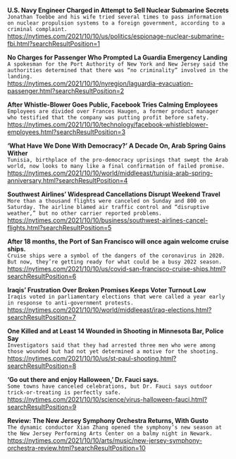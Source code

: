 **U.S. Navy Engineer Charged in Attempt to Sell Nuclear Submarine Secrets**\
`Jonathan Toebbe and his wife tried several times to pass information on nuclear propulsion systems to a foreign government, according to a criminal complaint.`\
https://nytimes.com/2021/10/10/us/politics/espionage-nuclear-submarine-fbi.html?searchResultPosition=1

**No Charges for Passenger Who Prompted La Guardia Emergency Landing**\
`A spokesman for the Port Authority of New York and New Jersey said the authorities determined that there was “no criminality” involved in the landing.`\
https://nytimes.com/2021/10/10/nyregion/laguardia-evacuation-passenger.html?searchResultPosition=2

**After Whistle-Blower Goes Public, Facebook Tries Calming Employees**\
`Employees are divided over Frances Haugen, a former product manager who testified that the company was putting profit before safety.`\
https://nytimes.com/2021/10/10/technology/facebook-whistleblower-employees.html?searchResultPosition=3

**‘What Have We Done With Democracy?’ A Decade On, Arab Spring Gains Wither**\
`Tunisia, birthplace of the pro-democracy uprisings that swept the Arab world, now looks to many like a final confirmation of failed promise.`\
https://nytimes.com/2021/10/10/world/middleeast/tunisia-arab-spring-anniversary.html?searchResultPosition=4

**Southwest Airlines’ Widespread Cancellations Disrupt Weekend Travel**\
`More than a thousand flights were canceled on Sunday and 800 on Saturday. The airline blamed air traffic control and “disruptive weather,” but no other carrier reported problems.`\
https://nytimes.com/2021/10/10/business/southwest-airlines-cancel-flights.html?searchResultPosition=5

**After 18 months, the Port of San Francisco will once again welcome cruise ships.**\
`Cruise ships were a symbol of the dangers of the coronavirus in 2020. But now, they’re getting ready for what could be a busy 2022 season.`\
https://nytimes.com/2021/10/10/us/covid-san-francisco-cruise-ships.html?searchResultPosition=6

**Iraqis’ Frustration Over Broken Promises Keeps Voter Turnout Low**\
`Iraqis voted in parliamentary elections that were called a year early in response to anti-government protests.`\
https://nytimes.com/2021/10/10/world/middleeast/iraq-elections.html?searchResultPosition=7

**One Killed and at Least 14 Wounded in Shooting in Minnesota Bar, Police Say**\
`Investigators said that they had arrested three men who were among those wounded but had not yet determined a motive for the shooting.`\
https://nytimes.com/2021/10/10/us/st-paul-shooting.html?searchResultPosition=8

**‘Go out there and enjoy Halloween,’ Dr. Fauci says.**\
`Some towns have canceled celebrations, but Dr. Fauci says outdoor trick-or-treating is perfectly safe.`\
https://nytimes.com/2021/10/10/science/virus-halloween-fauci.html?searchResultPosition=9

**Review: The New Jersey Symphony Orchestra Returns, With Gusto**\
`The dynamic conductor Xian Zhang opened the symphony’s new season at the New Jersey Performing Arts Center on a balmy night in Newark.`\
https://nytimes.com/2021/10/10/arts/music/new-jersey-symphony-orchestra-review.html?searchResultPosition=10

